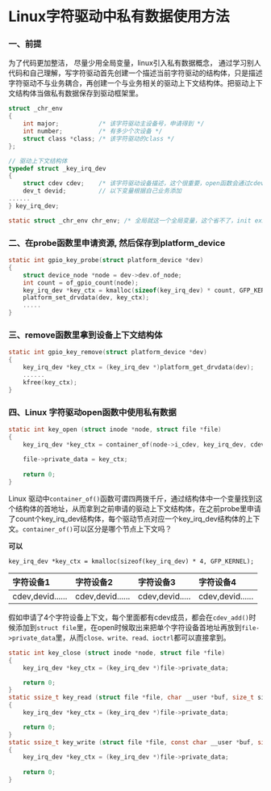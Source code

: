 # Linux字符驱动中私有数据使用方法

### 一、前提

为了代码更加整洁， 尽量少用全局变量，linux引入私有数据概念， 通过学习别人代码和自己理解，写字符驱动首先创建一个描述当前字符驱动的结构体，只是描述字符驱动不与业务耦合，再创建一个与业务相关的驱动上下文结构体。把驱动上下文结构体当做私有数据保存到驱动框架里。

```c
struct _chr_env
{
	int major;           /* 该字符驱动主设备号，申请得到 */
	int number;          /* 有多少个次设备 */
	struct class *class; /* 该字符驱动的class */
};

// 驱动上下文结构体
typedef struct _key_irq_dev
{
	struct cdev cdev;    /* 该字符驱动设备描述，这个很重要，open函数会通过cdev找到该结构体首地址*/
	dev_t devid;         // 以下变量根据自己业务添加
......
} key_irq_dev;

static struct _chr_env chr_env; /* 全局就这一个全局变量，这个省不了，init exit函数里要用到 */
```

### 二、在probe函数里申请资源, 然后保存到platform_device

```c
static int gpio_key_probe(struct platform_device *dev)
{
    struct device_node *node = dev->dev.of_node;
	int count = of_gpio_count(node);   
    key_irq_dev *key_ctx = kmalloc(sizeof(key_irq_dev) * count, GFP_KERNEL);
	platform_set_drvdata(dev, key_ctx);
    .....
}
```

### 三、remove函数里拿到设备上下文结构体

```c
static int gpio_key_remove(struct platform_device *dev)
{
	key_irq_dev *key_ctx = (key_irq_dev *)platform_get_drvdata(dev);
    ......
    kfree(key_ctx);
}
```

### 四、Linux 字符驱动open函数中使用私有数据

```c
static int key_open (struct inode *node, struct file *file)
{
	key_irq_dev *key_ctx = container_of(node->i_cdev, key_irq_dev, cdev);
	
	file->private_data = key_ctx;
	
	return 0;
}
```

Linux 驱动中`container_of()`函数可谓四两拨千斤，通过结构体中一个变量找到这个结构体的首地址，从而拿到之前申请的驱动上下文结构体，在之前probe里申请了count个key_irq_dev结构体，每个驱动节点对应一个key_irq_dev结构体的上下文。`container_of()`可以区分是哪个节点上下文吗？

**可以**

`key_irq_dev *key_ctx = kmalloc(sizeof(key_irq_dev) * 4, GFP_KERNEL);`

| 字符设备1        | 字符设备2        | 字符设备3       | 字符设备4        |
| :--------------- | :--------------- | :-------------- | :--------------- |
| cdev,devid...... | cdev,devid...... | cdev,devid..... | cdev,devid...... |

假如申请了4个字符设备上下文，每个里面都有cdev成员，都会在`cdev_add()`时候添加到`struct file`里，在open时候取出来把单个字符设备首地址再放到`file->private_data`里，从而`close、write、read、ioctrl`都可以直接拿到。

```c
static int key_close (struct inode *node, struct file *file)
{
	key_irq_dev *key_ctx = (key_irq_dev *)file->private_data;

	return 0;
}
static ssize_t key_read (struct file *file, char __user *buf, size_t size, loff_t *offset)
{
	key_irq_dev *key_ctx = (key_irq_dev *)file->private_data;

	return 0;
}
static ssize_t key_write (struct file *file, const char __user *buf, size_t size, loff_t *offset)
{
	key_irq_dev *key_ctx = (key_irq_dev *)file->private_data;
	
	return 0;
}
```

### 